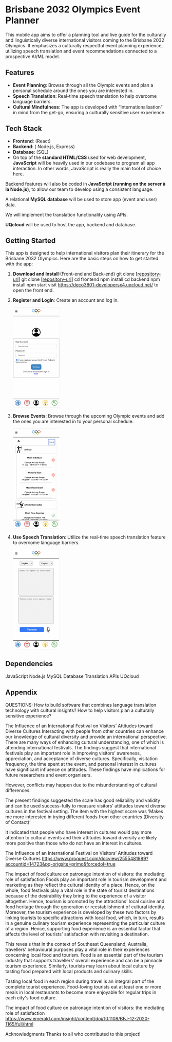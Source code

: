 # Brisbane 2032 Olympics Event Planner

This mobile app aims to offer a planning tool and live guide for the culturally and linguistically diverse international visitors coming to the Brisbane 2032 Olympics. It emphasizes a culturally respectful event planning experience, utilizing speech translation and event recommendations connected to a prospective AI/ML model.

## Features

- **Event Planning**: Browse through all the Olympic events and plan a personal schedule around the ones you are interested in.
- **Speech Translation**: Real-time speech translation to help overcome language barriers.
- **Cultural Mindfulness**: The app is developed with “internationalisation” in mind from the get-go, ensuring a culturally sensitive user experience.

## Tech Stack

- **Frontend**: (React)
- **Backend**: ( Node.js, Express)
- **Database**: (SQL)
- On top of the **standard HTML/CSS** used for web development, **JavaScript** will be heavily used in our codebase to program all app interaction. In other words, JavaScript is really the main tool of choice here.

Backend features will also be coded in **JavaScript (running on the server à la Node.js)**, to allow our team to develop using a consistent language.

A relational **MySQL database** will be used to store app (event and user) data.

We will implement the translation functionality using APIs.

**UQcloud** will be used to host the app, backend and database.

## Getting Started

This app is designed to help international visitors plan their itinerary for the Brisbane 2032 Olympics. Here are the basic steps on how to get started with the app:

1. **Download and Install**:(Front-end and Back-end)
   git clone [[repository-url](https://github.com/developers3801/frontend.git)]
   git clone [[repository-url](https://github.com/developers3801/backend.git)]
   cd frontend
   npm install
   cd backend
   npm install
   npm start
   visit https://deco3801-developersx4.uqcloud.net/ to open the front end.

3. **Register and Login**: Create an account and log in.
   
   <img src="screenshots/login.png" width="30%"/>

   
4. **Browse Events**: Browse through the upcoming Olympic events and add the ones you are interested in to your personal schedule.

   <img src="screenshots/event_browsing.png" width="30%"/>


5. **Use Speech Translation**: Utilize the real-time speech translation feature to overcome language barriers.

   <img src="screenshots/translation.png" width="30%"/>


## Dependencies
   JavaScript
   Node.js
   MySQL Database
   Translation APIs
   UQcloud 

## Appendix
QUESTIONS:
How to build software that combines language translation technology with cultural insights?
How to help visitors plan a culturally sensitive experience?

The Influence of an International Festival on Visitors’ Attitudes toward Diverse Cultures
Interacting with people from other countries can enhance our knowledge of cultural diversity and provide an international perspective. There are many ways of enhancing cultural understanding, one of which is attending international festivals. The findings suggest that international festivals play an important role in improving visitors’ awareness, appreciation, and acceptance of diverse cultures. Specifically, visitation frequency, the time spent at the event, and personal interest in cultures have significant influence on attitudes. These findings have implications for future researchers and event organisers.
 
However, conflicts may happen due to the misunderstanding of cultural differences.
 
The present findings suggested the scale has good reliability and validity and can be used success-fully to measure visitors’ attitudes toward diverse cultures in the festival setting. The item with the highest score was ‘Makes me more interested in trying different foods from other countries (Diversity of Contact)’
 
It indicated that people who have interest in cultures would pay more attention to cultural events and their attitudes toward diversity are likely more positive than those who do not have an interest in cultures.
 
The Influence of an International Festival on Visitors’ Attitudes toward Diverse Cultures
https://www.proquest.com/docview/2555481989?accountid=14723&pq-origsite=primo&forcedol=true
 
The impact of food culture on patronage intention of visitors: the mediating role of satisfaction
Foods play an important role in tourism development and marketing as they reflect the cultural identity of a place. Hence, on the whole, food festivals play a vital role in the state of tourist destinations because of the desirability they bring to the experience of a visitor altogether. Hence, tourism is promoted by the attractions' local cuisine and food heritage through the generation or reestablishment of cultural identity. 
Moreover, the tourism experience is developed by these two factors by linking tourists to specific attractions with local food, which, in turn, results in a genuine culinary tourism experience representing the particular culture of a region. Hence, supporting food experience is an essential factor that affects the level of tourists' satisfaction with revisiting a destination.
 
This reveals that in the context of Southeast Queensland, Australia, travellers' behavioural purposes play a vital role in their experiences concerning local food and tourism. Food is an essential part of the tourism industry that supports travellers' overall experience and can be a pinnacle tourism experience. Similarly, tourists may learn about local culture by tasting food prepared with local products and culinary skills.
 
Tasting local food in each region during travel is an integral part of the complete tourist experience. Food-loving tourists eat at least one or more meals in local restaurants to become more enjoyable for regular trips in each city's food culture.
 
The impact of food culture on patronage intention of visitors: the mediating role of satisfaction
https://www.emerald.com/insight/content/doi/10.1108/BFJ-12-2020-1165/full/html

Acknowledgments
Thanks to all who contributed to this project!






